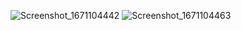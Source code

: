 ![Screenshot_1671104442](https://user-images.githubusercontent.com/114976283/207849664-dac7fb4e-e5ad-49e7-8654-4c178f77e703.png)
![Screenshot_1671104463](https://user-images.githubusercontent.com/114976283/207849737-78a7e04a-a4aa-45a1-a519-73e979f92284.png)

